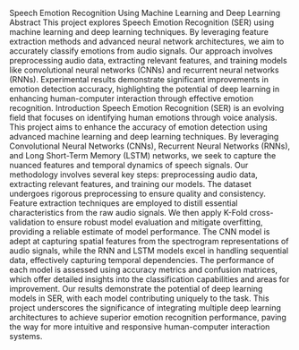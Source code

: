 Speech Emotion Recognition Using Machine Learning
and Deep Learning
Abstract
This project explores Speech Emotion Recognition (SER) using machine learning and deep learning
techniques. By leveraging feature extraction methods and advanced neural network architectures,
we aim to accurately classify emotions from audio signals. Our approach involves preprocessing
audio data, extracting relevant features, and training models like convolutional neural networks
(CNNs) and recurrent neural networks (RNNs). Experimental results demonstrate significant
improvements in emotion detection accuracy, highlighting the potential of deep learning in
enhancing human-computer interaction through effective emotion recognition.
Introduction
Speech Emotion Recognition (SER) is an evolving field that focuses on identifying human emotions
through voice analysis. This project aims to enhance the accuracy of emotion detection using
advanced machine learning and deep learning techniques. By leveraging Convolutional Neural
Networks (CNNs), Recurrent Neural Networks (RNNs), and Long Short-Term Memory (LSTM)
networks, we seek to capture the nuanced features and temporal dynamics of speech signals.
Our methodology involves several key steps: preprocessing audio data, extracting relevant features,
and training our models. The dataset undergoes rigorous preprocessing to ensure quality and
consistency. Feature extraction techniques are employed to distill essential characteristics from the
raw audio signals. We then apply K-Fold cross-validation to ensure robust model evaluation and
mitigate overfitting, providing a reliable estimate of model performance.
The CNN model is adept at capturing spatial features from the spectrogram representations of audio
signals, while the RNN and LSTM models excel in handling sequential data, effectively capturing
temporal dependencies. The performance of each model is assessed using accuracy metrics and
confusion matrices, which offer detailed insights into the classification capabilities and areas for
improvement.
Our results demonstrate the potential of deep learning models in SER, with each model contributing
uniquely to the task. This project underscores the significance of integrating multiple deep learning
architectures to achieve superior emotion recognition performance, paving the way for more
intuitive and responsive human-computer interaction systems.
